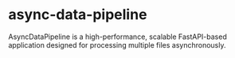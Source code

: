 # async-data-pipeline
AsyncDataPipeline is a high-performance, scalable FastAPI-based application designed for processing multiple files asynchronously.
